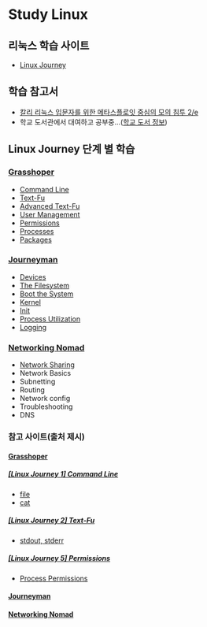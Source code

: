 # Study Linux

## 리눅스 학습 사이트
- [Linux Journey](https://linuxjourney.com/)

## 학습 참고서
- [칼리 리눅스 입문자를 위한 메타스플로잇 중심의 모의 침투 2/e](http://acornpub.co.kr/book/meatsploit-pentest-2e)
- 학교 도서관에서 대여하고 공부중...([학교 도서 정보](http://library.hallym.ac.kr/search/detail/CATTOT000079199623?mainLink=/search/tot&briefLink=/search/tot/result?os=DESC_A_q=%EC%B9%BC%EB%A6%AC+%EB%A6%AC%EB%88%85%EC%8A%A4_A_websysdiv=tot_A_st=FRNT_A_oi=DISP06_A_y=0_A_x=0_A_si=TOTAL))

## Linux Journey 단계 별 학습
### [Grasshoper](https://github.com/KangBokyeong/Study_Linux/tree/master/Grasshoper)
- [Command Line](https://github.com/KangBokyeong/Study_Linux/blob/master/Grasshoper/%5BLinux%20Journey%201%5D%20Command%20Line.md)
- [Text-Fu](https://github.com/KangBokyeong/Study_Linux/blob/master/Grasshoper/%5BLinux%20Journey%202%5D%20Text-Fu.md)
- [Advanced Text-Fu](https://github.com/KangBokyeong/Study_Linux/blob/master/Grasshoper/%5BLinux%20Journey%203%5D%20Advanced%20Text-Fu.md)
- [User Management](https://github.com/KangBokyeong/Study_Linux/blob/master/Grasshoper/%5BLinux%20Journey%204%5D%20User%20Management.md)
- [Permissions](https://github.com/KangBokyeong/Study_Linux/blob/master/Grasshoper/%5BLinux%20Journey%205%5D%20Permissions.md)
- [Processes](https://github.com/KangBokyeong/Study_Linux/blob/master/Grasshoper/%5BLinux%20Journey%206%5D%20Processes.md)
- [Packages](https://github.com/KangBokyeong/Study_Linux/blob/master/Grasshoper/%5BLinux%20Journey%207%5D%20Packages.md)

### [Journeyman](https://github.com/KangBokyeong/Study_Linux/tree/master/Journeyman)
- [Devices](https://github.com/KangBokyeong/Study_Linux/blob/master/Journeyman/%5BLinux%20Journey%201%5D%20Devices.md)
- [The Filesystem](https://github.com/KangBokyeong/Study_Linux/blob/master/Journeyman/%5BLinux%20Journey%202%5D%20The%20Filesystem.md)
- [Boot the System](https://github.com/KangBokyeong/Study_Linux/blob/master/Journeyman/%5BLinux%20Journey%203%5D%20Boot%20the%20System.md)
- [Kernel](https://github.com/KangBokyeong/Study_Linux/blob/master/Journeyman/%5BLinux%20Journey%204%5D%20Kernel.md)
- [Init](https://github.com/KangBokyeong/Study_Linux/blob/master/Journeyman/%5BLinux%20Journey%205%5D%20Init.md)
- [Process Utilization](https://github.com/KangBokyeong/Study_Linux/blob/master/Journeyman/%5BLinux%20Journey%206%5D%20Process%20Utilization.md)
- [Logging](https://github.com/KangBokyeong/Study_Linux/blob/master/Journeyman/%5BLinux%20Journey%207%5D%20Logging.md)

### [Networking Nomad](https://github.com/KangBokyeong/Study_Linux/tree/master/Networking%20Nomad)
- [Network Sharing](https://github.com/KangBokyeong/Study_Linux/blob/master/Networking%20Nomad/%5BLinux%20Journey%201%5D%20Network%20Sharing.md)
- Network Basics
- Subnetting
- Routing
- Network config
- Troubleshooting
- DNS

### 참고 사이트(출처 제시)
#### [Grasshoper](https://github.com/KangBokyeong/Study_Linux/tree/master/Grasshoper)
##### [[Linux Journey 1] Command Line](https://github.com/KangBokyeong/Study_Linux/blob/master/Grasshoper/%5BLinux%20Journey%201%5D%20Command%20Line.md)
- [file](https://korbillgates.tistory.com/161)
- [cat](http://www.incodom.kr/Linux/%EA%B8%B0%EB%B3%B8%EB%AA%85%EB%A0%B9%EC%96%B4/cat)
##### [[Linux Journey 2] Text-Fu](https://github.com/KangBokyeong/Study_Linux/blob/master/Grasshoper/%5BLinux%20Journey%202%5D%20Text-Fu.md)
- [stdout, stderr](https://sarc.io/index.php/forum/tips/551-linux-stdout-stderr-dev-null)
##### [[Linux Journey 5] Permissions](https://github.com/KangBokyeong/Study_Linux/blob/master/Grasshoper/%5BLinux%20Journey%205%5D%20Permissions.md)
- [Process Permissions](https://m.blog.naver.com/PostView.nhn?blogId=scvpark&logNo=70163718517&proxyReferer=https%3A%2F%2Fwww.google.com%2F)

#### [Journeyman](https://github.com/KangBokyeong/Study_Linux/tree/master/Journeyman)
#### [Networking Nomad](https://github.com/KangBokyeong/Study_Linux/tree/master/Networking%20Nomad)

